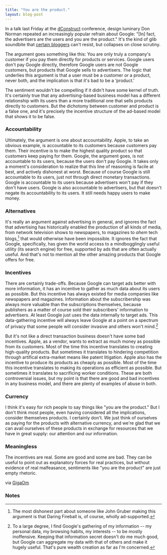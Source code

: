 ```yaml
---
title: "You are the product."
layout: blog-post
---
```



In a talk last Friday at the
[dConstruct](http://2011.dconstruct.org/conference/don-norman)
conference, design luminary Don Norman repeated an increasingly popular
refrain about Google: "[In] fact, the advertisers are the users and you
are the product." It's the kind of glib soundbite that [certain
bloggers](http://daringfireball.net/linked/2011/09/05/norman-google)
can't resist, but collapses on close scrutiny.

The argument goes something like this: You are only truly a company's
customer if you pay them directly for products or services. Google users
don't pay Google directly, therefore Google users are not Google
customers, but products that Google sells to advertisers. The logic that
underlies this argument is that a user must be a customer *or* a
product, never both, and the implication is that it's bad to be a
‘product.'

The sentiment wouldn't be compelling if it didn't have some kernel of
truth. It's certainly true that any advertising-based business model has
a different relationship with its users than a more traditional one that
sells products directly to customers. But the dichotomy between customer
and product is a false one, and it's precisely the incentive structure
of the ad-based model that shows it to be false.

### Accountability

Ultimately, the argument is one about accountability. Apple, to take an
obvious example, is accountable to its customers because customers pay
them. Their incentive is to make the highest quality product so that
customers keep paying for them. Google, the argument goes, is not
accountable to its users, because the users don't pay Google. It takes
only a moment's consideration to realize that this line of reasoning is
facile at best, and actively dishonest at worst. Because of course
Google is still accountable to its users, just not through direct
monetary transactions. Google is accountable to its users because
advertisers won't pay if they don't have users. Google is also
accountable to advertisers, but that doesn't negate its accountability
to its users. It still needs happy users to make money.

### Alternatives

It's really an argument against advertising in general, and ignores the
fact that advertising has historically enabled the production of all
kinds of media, from network television shows to newspapers, to
magazines to *ahem* tech blogs,[^1] that would otherwise have
been impossible. It ignores the fact that Google, specifically, has
given the world access to a mindbogglingly useful utility (its search
engine) for free, supported by ads that are often actually useful. And
that's not to mention all the other amazing products that Google offers
for free.

### Incentives

There are certainly trade-offs. Because Google can target ads better
with more information, it has an incentive to gather as much data about
its users as possible. But this incentive has always existed for media
companies like newspapers and magazines. Information about the
subscribership was always more valuable than the subscriptions
themselves, because publishers as a matter of course sold their
subscribers' information to advertisers. At least Google just uses the
data internally to target ads. This data-gathering incentive will always
leave Google at a point on a spectrum of privacy that some people will
consider invasive and others won't mind.[^2]

But it's not like a direct transaction business doesn't have some bad
incentives. Apple, as a vendor, wants to extract as much money as
possible from its customers. Most of the time this incentive translates
to creating high-quality products. But sometimes it translates to
hindering competition through artifical extra-market means like patent
litigation. Apple also has the incentive to produce its products as
cheaply as possible. Most of the time this incentive translates to
making its operations as efficient as possible. But sometimes it
translates to sacrificing worker conditions. These are both
controversial issues, but my point is that there are good and bad
incentives in any business model, and there are plenty of examples of
abuse in both.

### Currency

I think it's easy for rich people to say things like "you are the
product." But I don't think most people, even having considered all the
implications, consider themselves products. I certainly don't. We just
think of ourselves as paying for the products with alternative currency,
and we're glad that we can avail ourselves of these products in exchange
for resources that we have in great supply: our attention and our
information.

### Meaningless

The incentives are real. Some are good and some are bad. They can be
useful to point out as explanatory forces for real practices, but
without evidence of real malfeasance, sentiments like "you are the
product" are just empty rhetoric.

via
[GigaOm](http://gigaom.com/2011/09/05/don-norman-google-doesnt-get-people-it-sells-them/)

### Notes

[^1]: The most dishonest part about someone like John Gruber making this
    argument is that Daring Fireball is, of course, wholly ad-supported.
    

[^2]: To a large degree, I find Google's gathering of my information -- my
    personal data, my browsing habits, my interests -- to be mostly
    inoffensive. Keeping that information secret doesn't do me much
    good, but Google can aggregate my data with that of others and make
    it hugely useful. That's pure wealth creation as far as I'm
    concerned. 


